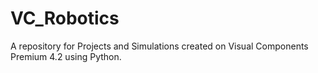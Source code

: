 # VC_Robotics
A repository for Projects and Simulations created on Visual Components Premium 4.2 using Python.
